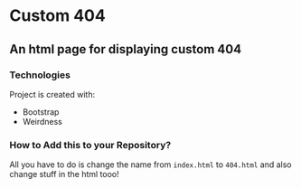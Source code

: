 # Custom 404
## An html page for displaying custom 404
### Technologies
Project is created with:
* Bootstrap
* Weirdness
### How to Add this to your Repository?
All you have to do is change the name from ```index.html``` to ```404.html```
and also change stuff in the html tooo!
